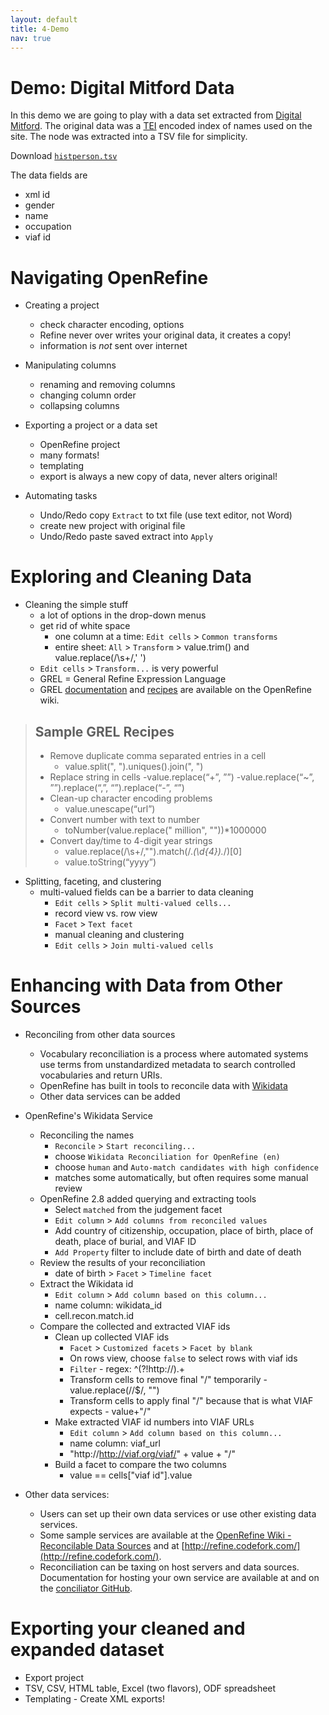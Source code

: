 ```yaml
---
layout: default
title: 4-Demo
nav: true
---
```


# Demo: Digital Mitford Data

In this demo we are going to play with a data set extracted from [Digital Mitford](http://digitalmitford.org/). The original data was a [TEI](http://www.tei-c.org/index.xml) encoded index of names used on the site. The <listPerson sortKey="histPersons"> node was extracted into a TSV file for simplicity.

Download <a href="images/histPerson_data.tsv" target="_blank">`histperson.tsv`</a>

The data fields are
- xml id
- gender
- name
- occupation
- viaf id

# Navigating OpenRefine

- Creating a project
  - check character encoding, options
  - Refine never over writes your original data, it creates a copy!
  - information is *not* sent over internet

- Manipulating columns
  - renaming and removing columns
  - changing column order
  - collapsing columns

- Exporting a project or a data set
  - OpenRefine project
  - many formats!
  - templating
  - export is always a new copy of data, never alters original!

- Automating tasks
  - Undo/Redo copy `Extract` to txt file (use text editor, not Word)
  - create new project with original file
  - Undo/Redo paste saved extract into `Apply`

# Exploring and Cleaning Data

- Cleaning the simple stuff
  - a lot of options in the drop-down menus
  - get rid of white space
    - one column at a time: `Edit cells` > `Common transforms`
    - entire sheet: `All` > `Transform` > value.trim() and value.replace(/\s+/,' ')
  - `Edit cells` > `Transform...` is very powerful
  - GREL = General Refine Expression Language
  - GREL [documentation](https://github.com/OpenRefine/OpenRefine/wiki/General-Refine-Expression-Language) and [recipes](https://github.com/OpenRefine/OpenRefine/wiki/Recipes) are available on the OpenRefine wiki.

> ## Sample GREL Recipes
>
> - Remove duplicate comma separated entries in a cell
>   - value.split(", ").uniques().join(", ")
> - Replace string in cells
>   -value.replace(“+”, ””)
>   -value.replace(“~”, ””).replace(“,”, “”).replace(“-”, “”)
> - Clean-up character encoding problems
>   - value.unescape(“url”)
> - Convert number with text to number
>   - toNumber(value.replace(" million", ""))*1000000
> - Convert day/time to 4-digit year strings
>   - value.replace(/\s+/,"").match(/.*(\d{4}).*/)[0]
>   - value.toString(“yyyy”)

- Splitting, faceting, and clustering
  - multi-valued fields can be a barrier to data cleaning
    - `Edit cells` > `Split multi-valued cells...`
    - record view vs. row view
    - `Facet` > `Text facet`
    - manual cleaning and clustering
    - `Edit cells` > `Join multi-valued cells`

# Enhancing with Data from Other Sources

- Reconciling from other data sources
  - Vocabulary reconciliation is a process where automated systems use terms from unstandardized metadata to search controlled vocabularies and return URIs.
  - OpenRefine has built in tools to reconcile data with [Wikidata](https://www.wikidata.org/)
  - Other data services can be added

- OpenRefine's Wikidata Service
  - Reconciling the names
    - `Reconcile` > `Start reconciling...`
    - choose `Wikidata Reconciliation for OpenRefine (en)`
    - choose `human` and `Auto-match candidates with high confidence`
    - matches some automatically, but often requires some manual review
  - OpenRefine 2.8 added querying and extracting tools
    - Select `matched` from the judgement facet
    - `Edit column` > `Add columns from reconciled values`
    - Add country of citizenship, occupation, place of birth, place of death, place of burial, and VIAF ID
    - `Add Property` filter to include date of birth and date of death
  - Review the results of your reconciliation
    - date of birth > `Facet` > `Timeline facet`
  - Extract the Wikidata id
    - `Edit column` > `Add column based on this column...`
    - name column: wikidata_id
    - cell.recon.match.id
  - Compare the collected and extracted VIAF ids
    - Clean up collected VIAF ids
      - `Facet` > `Customized facets` > `Facet by blank`
      - On rows view, choose `false` to select rows with viaf ids
      - `Filter` - regex: ^(?!http://).+
      - Transform cells to remove final "/" temporarily - value.replace(/\/$/, "")
      - Transform cells to apply final "/" because that is what VIAF expects - value+"/"
    - Make extracted VIAF id numbers into VIAF URLs
      - `Edit column` > `Add column based on this column...`
      - name column: viaf_url
      - "http://http://viaf.org/viaf/" + value + "/"
    - Build a facet to compare the two columns
      - value == cells["viaf id"].value

- Other data services:
  - Users can set up their own data services or use other existing data services.
  - Some sample services are available at the [OpenRefine Wiki - Reconcilable Data Sources](https://github.com/OpenRefine/OpenRefine/wiki/Reconcilable-Data-Sources) and at [http://refine.codefork.com/](http://refine.codefork.com/).
  - Reconciliation can be taxing on host servers and data sources. Documentation for hosting your own service are available at and on the [conciliator GitHub](https://github.com/codeforkjeff/conciliator).

# Exporting your cleaned and expanded dataset

- Export project
- TSV, CSV, HTML table, Excel (two flavors), ODF spreadsheet
- Templating - Create XML exports!
